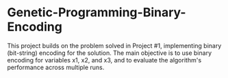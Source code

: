 # Genetic-Programming-Binary-Encoding
This project builds on the problem solved in Project #1, implementing binary (bit-string) encoding for the solution. The main objective is to use binary encoding for variables x1, x2, and x3, and to evaluate the algorithm's performance across multiple runs.
